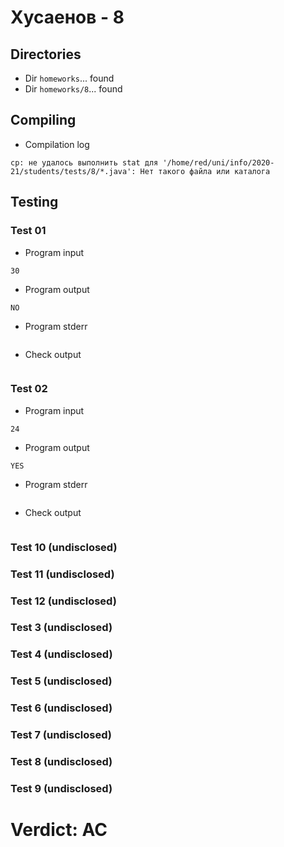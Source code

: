 # Хусаенов - 8
## Directories
- Dir `homeworks`... found
- Dir `homeworks/8`... found
## Compiling
- Compilation log
```
cp: не удалось выполнить stat для '/home/red/uni/info/2020-21/students/tests/8/*.java': Нет такого файла или каталога

```
## Testing
### Test 01
- Program input
```
30

```
- Program output
```
NO

```
- Program stderr
```

```
- Check output
```

```
### Test 02
- Program input
```
24

```
- Program output
```
YES

```
- Program stderr
```

```
- Check output
```

```
### Test 10 (undisclosed)
### Test 11 (undisclosed)
### Test 12 (undisclosed)
### Test 3 (undisclosed)
### Test 4 (undisclosed)
### Test 5 (undisclosed)
### Test 6 (undisclosed)
### Test 7 (undisclosed)
### Test 8 (undisclosed)
### Test 9 (undisclosed)
# Verdict: AC
